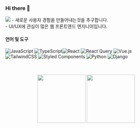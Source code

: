### Hi there 👋
<img src="https://img.shields.io/badge/dayong2eyo@gmail.com-EA4335?style=flat-square&logo=Gmail&logoColor=white"/>
-  새로운 사용자 경험을 만들어내는것을 추구합니다.
<br/>
-  UI/UX에 관심이 많은 웹 프론트엔드 엔지니어입니다.





#### 언어 및 도구

![JavaScript](https://img.shields.io/badge/javascript-%23323330.svg?style=for-the-badge&logo=javascript&logoColor=%23F7DF1E) ![TypeScript](https://img.shields.io/badge/typescript-%23323330.svg?style=for-the-badge&logo=typescript&logoColor=%3178C6)![React](https://img.shields.io/badge/react-%2320232a.svg?style=for-the-badge&logo=react&logoColor=%2361DAFB) ![React Query](https://img.shields.io/badge/-React%20Query-FF4154?style=for-the-badge&logo=react%20query&logoColor=white) ![Vue.js](https://img.shields.io/badge/vuejs-%2335495e.svg?style=for-the-badge&logo=vuedotjs&logoColor=%234FC08D) <br/>
![TailwindCSS](https://img.shields.io/badge/tailwindcss-%2338B2AC.svg?style=for-the-badge&logo=tailwind-css&logoColor=white) ![Styled Components](https://img.shields.io/badge/styled--components-DB7093?style=for-the-badge&logo=styled-components&logoColor=white) ![Python](https://img.shields.io/badge/python-3670A0?style=for-the-badge&logo=python&logoColor=ffdd54) ![Django](https://img.shields.io/badge/django-%23092E20.svg?style=for-the-badge&logo=django&logoColor=white)

<br>
<br>
<div align="center">
  <img style="height: 150px;" src="https://github-readme-stats.vercel.app/api?username=dayong2eyo&show_icons=true&theme=radical">
  <img style="height: 150px;" src="https://github-readme-stats.vercel.app/api/top-langs/?username=dayong2eyo&layout=compact&theme=radical">
</div>
